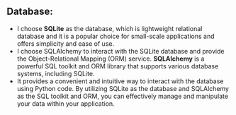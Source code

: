 
## Database:

- I choose **SQLite** as the database, which is lightweight relational database and it is a popular choice for 
small-scale applications and offers simplicity and ease of use.
- I choose SQLAlchemy to interact with the SQLite database and provide the Object-Relational Mapping (ORM) service. 
**SQLAlchemy** is a powerful SQL toolkit and ORM library that supports various database systems, including SQLite. 
- It provides a convenient and intuitive way to interact with the database using Python code.
By utilizing SQLite as the database and SQLAlchemy as the SQL toolkit and ORM, you can effectively manage and manipulate your data within your application.
